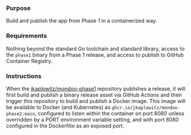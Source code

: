 ### Purpose

Build and publish the app from Phase 1 in a containerized way.

### Requirements

Nothing beyond the standard Go toolchain and standard library, access to the `phase1` binary from a Phase 1 release, and access to publish to GitHub Container Registry.

### Instructions

When the [jkaplowitz/mondoo-phase1](https://github.com/jkaplowitz/mondoo-phase1) repository publishes a release, it will first build and publish a binary release asset via GitHub Actions and then trigger this repository to build and publish a Docker image. This image will be available to Docker (and Kubernetes) as `ghcr.io/jkaplowitz/mondoo-phase2:main`, configured to listen within the container on port 8080 unless overridden by a PORT environment variable setting, and with port 8080 configured in the Dockerfilie as an exposed port.